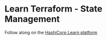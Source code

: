 # Learn Terraform - State Management

Follow along on the [HashiCorp Learn platform](https://learn.hashicorp.com/tutorials/terraform/state-cli?in=terraform/state)
